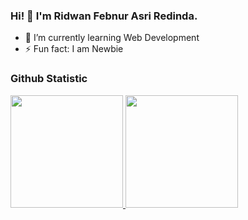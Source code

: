 ### Hi! 👋 I'm Ridwan Febnur Asri Redinda.

- 🌱 I’m currently learning Web Development
- ⚡ Fun fact: I am Newbie
<!--
**ridwanfbnr/ridwanfbnr** is a ✨ _special_ ✨ repository because its `README.md` (this file) appears on your GitHub profile.

Here are some ideas to get you started:

- 🔭 I’m currently working on ...
- 🌱 I’m currently learning Web Development
- 👯 I’m looking to collaborate on ...
- 🤔 I’m looking for help with ...
- 💬 Ask me about ...
- 📫 How to reach me: ...
- 😄 Pronouns: ...
- ⚡ Fun fact: I am Newbie
-->

### Github Statistic
<p align="left">
<a href="https://github.com/ridwanfbnr">
  <img height="180em" src="https://github-readme-stats-eight-theta.vercel.app/api?username=ridwanfbnr&show_icons=true&theme=algolia&include_all_commits=true&count_private=true"/>
  <img height="180em" src="https://github-readme-stats-eight-theta.vercel.app/api/top-langs/?username=ridwanfbnr&layout=compact&langs_count=8&theme=algolia"/>
</a>
</p>
